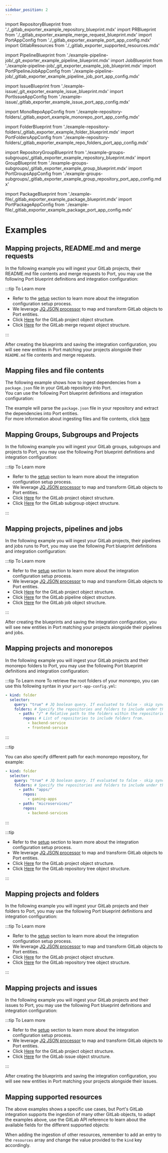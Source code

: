 ```yaml
---
sidebar_position: 2
---
```


import RepositoryBlueprint from './\_gitlab_exporter_example_repository_blueprint.mdx'
import PRBlueprint from './\_gitlab_exporter_example_merge_request_blueprint.mdx'
import PortAppConfig from './\_gitlab_exporter_example_port_app_config.mdx'
import GitlabResources from './\_gitlab_exporter_supported_resources.mdx'

import PipelineBlueprint from './example-pipeline-job/\_git_exporter_example_pipeline_blueprint.mdx'
import JobBlueprint from './example-pipeline-job/\_git_exporter_example_job_blueprint.mdx'
import PortPipelineJobAppConfig from './example-pipeline-job/\_gitlab_exporter_example_pipeline_job_port_app_config.mdx'

import IssueBlueprint from './example-issue/\_git_exporter_example_issue_blueprint.mdx'
import PortIssueAppConfig from './example-issue/\_gitlab_exporter_example_issue_port_app_config.mdx'

import MonoRepoAppConfig from './example-repository-folders/\_gitlab_export_example_monorepo_port_app_config.mdx'

import FolderBlueprint from './example-repository-folders/\_gitlab_exporter_example_folder_blueprint.mdx'
import PortFoldersAppConfig from './example-repository-folders/\_gitlab_exporter_example_repo_folders_port_app_config.mdx'

import RepositoryGroupBlueprint from './example-groups-subgroups/\_gitlab_exporter_example_repository_blueprint.mdx'
import GroupBlueprint from './example-groups-subgroups/\_gitlab_exporter_example_group_blueprint.mdx'
import PortGroupsAppConfig from './example-groups-subgroups/\_gitlab_exporter_example_group_repository_port_app_config.mdx'

import PackageBlueprint from './example-file/\_gitlab_exporter_example_package_blueprint.mdx'
import PortPackageAppConfig from './example-file/\_gitlab_exporter_example_package_port_app_config.mdx'

# Examples

## Mapping projects, README.md and merge requests

In the following example you will ingest your GitLab projects, their README.md file contents and merge requests to Port, you may use the following Port blueprint definitions and integration configuration:

<RepositoryBlueprint/>

<PRBlueprint/>

<PortAppConfig/>

:::tip To Learn more

- Refer to the [setup](gitlab.md#setup) section to learn more about the integration configuration setup process.
- We leverage [JQ JSON processor](https://stedolan.github.io/jq/manual/) to map and transform GitLab objects to Port entities.
- Click [Here](https://docs.gitlab.com/ee/api/groups.html#list-a-groups-projects) for the GitLab project object structure.
- Click [Here](https://docs.gitlab.com/ee/api/merge_requests.html#list-project-merge-requests) for the GitLab merge request object structure.

:::

After creating the blueprints and saving the integration configuration, you will see new entities in Port matching your projects alongside their `README.md` file contents and merge requests.

## Mapping files and file contents

The following example shows how to ingest dependencies from a `package.json` file in your GitLab repository into Port.  
You can use the following Port blueprint definitions and integration configuration:

<PackageBlueprint/>

<PortPackageAppConfig/>

The example will parse the `package.json` file in your repository and extract the dependencies into Port entities.  
For more information about ingesting files and file contents, click [here](/build-your-software-catalog/sync-data-to-catalog/git/gitlab/#ingest-files-from-your-repositories)

## Mapping Groups, Subgroups and Projects

In the following example you will ingest your GitLab groups, subgroups and projects to Port, you may use the following Port blueprint definitions and integration configuration:

<GroupBlueprint/>

<RepositoryGroupBlueprint/>

<PortGroupsAppConfig/>

:::tip To Learn more

- Refer to the [setup](gitlab.md#setup) section to learn more about the integration configuration setup process.
- We leverage [JQ JSON processor](https://stedolan.github.io/jq/manual/) to map and transform GitLab objects to Port entities.
- Click [Here](https://docs.gitlab.com/ee/api/groups.html#list-a-groups-projects) for the GitLab project object structure.
- Click [Here](https://docs.gitlab.com/ee/api/groups.html#list-a-groups-subgroups) for the GitLab subgroup object structure.

:::

## Mapping projects, pipelines and jobs

In the following example you will ingest your GitLab projects, their pipelines and jobs runs to Port, you may use the following Port blueprint definitions and integration configuration:

<RepositoryBlueprint/>

<PipelineBlueprint/>

<JobBlueprint/>

<PortPipelineJobAppConfig/>

:::tip To Learn more

- Refer to the [setup](gitlab.md#setup) section to learn more about the integration configuration setup process.
- We leverage [JQ JSON processor](https://stedolan.github.io/jq/manual/) to map and transform GitLab objects to Port entities.
- Click [Here](https://docs.gitlab.com/ee/api/groups.html#list-a-groups-projects) for the GitLab project object structure.
- Click [Here](https://docs.gitlab.com/ee/api/pipelines.html#list-project-pipelines) for the GitLab pipeline object structure.
- Click [Here](https://docs.gitlab.com/ee/api/jobs.html#list-project-jobs) for the GitLab job object structure.

:::

After creating the blueprints and saving the integration configuration, you will see new entities in Port matching your projects alongside their pipelines and jobs.

## Mapping projects and monorepos

In the following example you will ingest your GitLab projects and their monorepo folders to Port, you may use the following Port blueprint definitions and integration configuration:

<RepositoryBlueprint/>

<MonoRepoAppConfig/>

:::tip To Learn more
To retrieve the root folders of your monorepo, you can use this following syntax in your `port-app-config.yml`:

```yaml
- kind: folder
  selector:
    query: "true" # JQ boolean query. If evaluated to false - skip syncing the object.
    folders: # Specify the repositories and folders to include under this relative path.
      - path: "/" # Relative path to the folders within the repositories
        repos: # List of repositories to include folders from.
          - backend-service
          - frontend-service
```

:::

:::tip

You can also specify different path for each monorepo repository, for example:

```yaml
- kind: folder
  selector:
    query: "true" # JQ boolean query. If evaluated to false - skip syncing the object.
    folders: # Specify the repositories and folders to include under this relative path.
      - path: "apps/"
        repos:
          - gaming-apps
      - path: "microservices/"
        repos:
          - backend-services
```

:::

:::tip

- Refer to the [setup](gitlab.md#setup) section to learn more about the integration configuration setup process.
- We leverage [JQ JSON processor](https://stedolan.github.io/jq/manual/) to map and transform GitLab objects to Port entities.
- Click [Here](https://docs.gitlab.com/ee/api/groups.html#list-a-groups-projects) for the GitLab project object structure.
- Click [Here](https://docs.gitlab.com/ee/api/repositories.html#list-repository-tree) for the GitLab repository tree object structure.

:::

## Mapping projects and folders

In the following example you will ingest your GitLab projects and their folders to Port, you may use the following Port blueprint definitions and integration configuration:

<RepositoryBlueprint/>

<FolderBlueprint/>

<PortFoldersAppConfig/>

:::tip To Learn more

- Refer to the [setup](gitlab.md#setup) section to learn more about the integration configuration setup process.
- We leverage [JQ JSON processor](https://stedolan.github.io/jq/manual/) to map and transform GitLab objects to Port entities.
- Click [Here](https://docs.gitlab.com/ee/api/groups.html#list-a-groups-projects) for the GitLab project object structure.
- Click [Here](https://docs.gitlab.com/ee/api/repositories.html#list-repository-tree) for the GitLab repository tree object structure.

:::

## Mapping projects and issues

In the following example you will ingest your GitLab projects and their issues to Port, you may use the following Port blueprint definitions and integration configuration:

<RepositoryBlueprint/>

<IssueBlueprint/>

<PortIssueAppConfig/>

:::tip To Learn more

- Refer to the [setup](gitlab.md#setup) section to learn more about the integration configuration setup process.
- We leverage [JQ JSON processor](https://stedolan.github.io/jq/manual/) to map and transform GitLab objects to Port entities.
- Click [Here](https://docs.gitlab.com/ee/api/groups.html#list-a-groups-projects) for the GitLab project object structure.
- Click [Here](https://docs.gitlab.com/ee/api/issues.html#list-project-issues) for the GitLab issue object structure.

:::

After creating the blueprints and saving the integration configuration, you will see new entities in Port matching your projects alongside their issues.

## Mapping supported resources

The above examples shows a specific use cases, but Port's GitLab integration supports the ingestion of many other GitLab objects, to adapt the examples above, use the GitLab API reference to learn about the available fields for the different supported objects:

<GitlabResources/>

When adding the ingestion of other resources, remember to add an entry to the `resources` array and change the value provided to the `kind` key accordingly.
